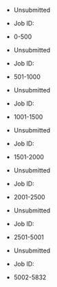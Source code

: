 * Unsubmitted
* Job ID: 
* 0-500

* Unsubmitted
* Job ID: 
* 501-1000

* Unsubmitted
* Job ID: 
* 1001-1500

* Unsubmitted
* Job ID: 
* 1501-2000

* Unsubmitted
* Job ID: 
* 2001-2500

* Unsubmitted
* Job ID: 
* 2501-5001

* Unsubmitted
* Job ID: 
* 5002-5832
